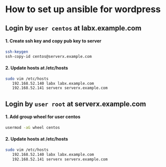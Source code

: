 # How to set up ansible for wordpress

## Login by `user centos` at labx.example.com
#### 1. Create ssh key and copy pub key to server
``` bash
ssh-keygen
ssh-copy-id centos@serverx.example.com
```
#### 2. Update hosts at /etc/hosts
``` bash
sudo vim /etc/hosts
   192.168.52.140 labx labx.example.com
   192.168.52.141 serverx serverx.example.com
```

## Login by `user root` at serverx.example.com
#### 1. Add group wheel for user centos
``` bash
usermod -aG wheel centos
```
#### 2. Update hosts at /etc/hosts
``` bash
sudo vim /etc/hosts
   192.168.52.140 labx labx.example.com
   192.168.52.141 serverx serverx.example.com
```
